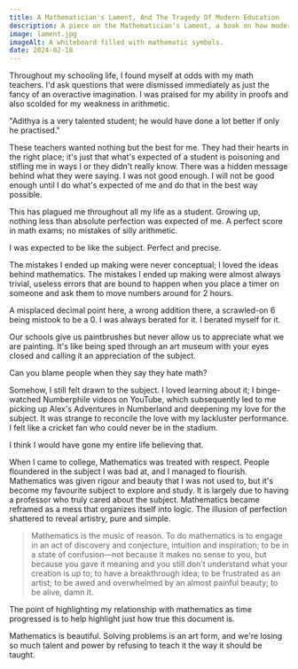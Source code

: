 ```yaml
---
title: A Mathematician's Lament, And The Tragedy Of Modern Education
description: A piece on the Mathematician's Lament, a book on how modern education has failed the teaching of mathematics.
image: lament.jpg
imageAlt: A whiteboard filled with mathematic symbols.
date: 2024-02-18
---
```


Throughout my schooling life, I found myself at odds with my math teachers. I'd ask questions that were dismissed immediately as just the fancy of an overactive imagination. I was praised for my ability in proofs and also scolded for my weakness in arithmetic.

"Adithya is a very talented student; he would have done a lot better if only he practised."

These teachers wanted nothing but the best for me. They had their hearts in the right place; it's just that what's expected of a student is poisoning and stifling me in ways I or they didn't really know. There was a hidden message behind what they were saying. I was not good enough. I will not be good enough until I do what's expected of me and do that in the best way possible.

This has plagued me throughout all my life as a student. Growing up, nothing less than absolute perfection was expected of me. A perfect score in math exams; no mistakes of silly arithmetic.

I was expected to be like the subject. Perfect and precise.

The mistakes I ended up making were never conceptual; I loved the ideas behind mathematics. The mistakes I ended up making were almost always trivial, useless errors that are bound to happen when you place a timer on someone and ask them to move numbers around for 2 hours.

A misplaced decimal point here, a wrong addition there, a scrawled-on 6 being mistook to be a 0. I was always berated for it. I berated myself for it.

Our schools give us paintbrushes but never allow us to appreciate what we are painting. It's like being sped through an art museum with your eyes closed and calling it an appreciation of the subject.

Can you blame people when they say they hate math?

Somehow, I still felt drawn to the subject. I loved learning about it; I binge-watched Numberphile videos on YouTube, which subsequently led to me picking up Alex's Adventures in Numberland and deepening my love for the subject. It was strange to reconcile the love with my lackluster performance. I felt like a cricket fan who could never be in the stadium.

I think I would have gone my entire life believing that.

When I came to college, Mathematics was treated with respect. People floundered in the subject I was bad at, and I managed to flourish. Mathematics was given rigour and beauty that I was not used to, but it's become my favourite subject to explore and study. It is largely due to having a professor who truly cared about the subject. Mathematics became reframed as a mess that organizes itself into logic. The illusion of perfection shattered to reveal artistry, pure and simple.

> Mathematics is the music of reason. To do mathematics is to engage in an act of discovery and conjecture, intuition and inspiration; to be in a state of confusion—not because it makes no sense to you, but because you gave it meaning and you still don’t understand what your creation is up to; to have a breakthrough idea; to be frustrated as an artist; to be awed and overwhelmed by an almost painful beauty; to be alive, damn it.

The point of highlighting my relationship with mathematics as time progressed is to help highlight just how true this document is.

Mathematics is beautiful. Solving problems is an art form, and we're losing so much talent and power by refusing to teach it the way it should be taught.
